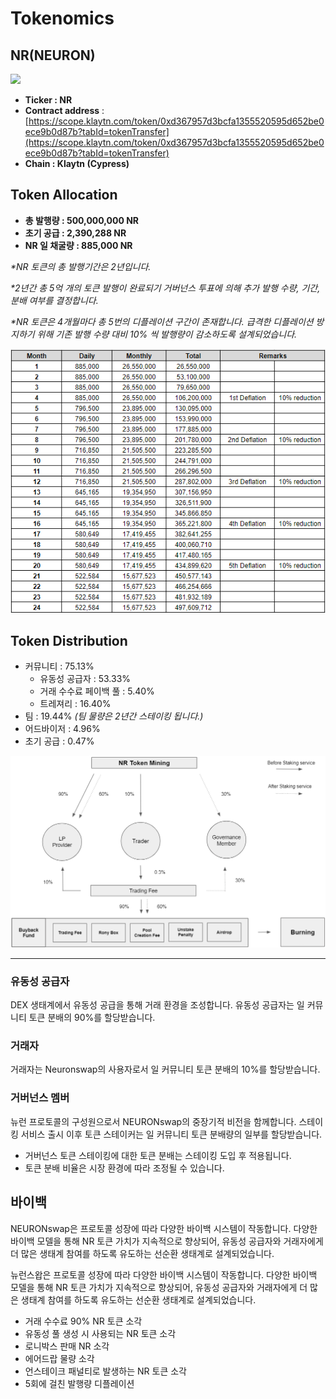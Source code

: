 # Tokenomics

## NR(NEURON)

![](../.gitbook/assets/KakaoTalk\_20211125\_112630909.png)

* **Ticker : NR**
* **Contract address** : ​[https://scope.klaytn.com/token/0xd367957d3bcfa1355520595d652be0ece9b0d87b?tabId=tokenTransfer](https://scope.klaytn.com/token/0xd367957d3bcfa1355520595d652be0ece9b0d87b?tabId=tokenTransfer)
* **Chain : Klaytn (Cypress)**

## Token Allocation

* **총 발행량 : 500,000,000 NR**
* **초기 공급 : 2,390,288 NR**
* **NR 일 채굴량 : 885,000 NR**

_\*NR 토큰의 총 발행기간은 2년입니다._

_\*2년간 총 5억 개의 토큰 발행이 완료되기  거버넌스 투표에 의해 추가 발행 수량, 기간, 분배 여부를 결정합니다._

_\*NR 토큰은 4개월마다 총 5번의 디플레이션 구간이 존재합니다. 급격한 디플레이션 방지하기 위해 기존 발행 수량 대비 10% 씩 발행량이 감소하도록 설계되었습니다._

![](<../.gitbook/assets/image (27).png>)

## Token Distribution

* 커뮤니티 : 75.13%
  * 유동성 공급자 : 53.33%
  * 거래 수수료 페이백 풀 : 5.40%
  * 트레져리 : 16.40%
* 팀 : 19.44% _(팀 물량은 2년간 스테이킹 됩니다.)_
* 어드바이저 : 4.96%
* 초기 공급 : 0.47%

![](<../.gitbook/assets/image (1).png>)

***

### **유동성 공급자**

DEX 생태계에서 유동성 공급을 통해 거래 환경을 조성합니다. 유동성 공급자는 일 커뮤니티 토큰 분배의 90%를 할당받습니다.

### **거래자**

거래자는 Neuronswap의 사용자로서 일 커뮤니티 토큰 분배의 10%를 할당받습니다.

### **거버넌스 멤버**

뉴런 프로토콜의 구성원으로서 NEURONswap의 중장기적 비전을 함께합니다. 스테이킹 서비스 출시 이후 토큰 스테이커는 일 커뮤니티 토큰 분배량의 일부를 할당받습니다.

* 거버넌스 토큰 스테이킹에 대한 토큰 분배는 스테이킹 도입 후 적용됩니다.
* 토큰 분배 비율은 시장 환경에 따라 조정될 수 있습니다.

## 바이백

NEURONswap은 프로토콜 성장에 따라 다양한 바이백 시스템이 작동합니다. 다양한 바이백 모델을 통해 NR 토큰 가치가 지속적으로 향상되어, 유동성 공급자와 거래자에게 더 많은 생태계 참여를 하도록 유도하는 선순환 생태계로 설계되었습니다.

뉴런스왑은 프로토콜 성장에 따라 다양한 바이백 시스템이 작동합니다. 다양한 바이백 모델을 통해 NR 토큰 가치가 지속적으로 향상되어, 유동성 공급자와 거래자에게 더 많은 생태계 참여를 하도록 유도하는 선순환 생태계로 설계되었습니다.

* 거래 수수료 90% NR 토큰 소각
* 유동성 풀 생성 시 사용되는 NR 토큰 소각
* 로니박스 판매 NR 소각
* 에어드랍 물량 소각
* 언스테이크 패널티로 발생하는 NR 토큰 소각
* 5회에 걸친 발행량 디플레이션
